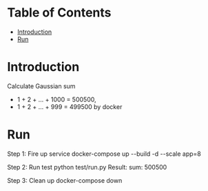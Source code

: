 # Table of Contents
- [Introduction](#introduction)
- [Run](#Run)

# Introduction
Calculate Gaussian sum 
- 1 + 2 + ... + 1000 = 500500,
- 1 + 2 + ... + 999  = 499500 by docker

# Run
Step 1: Fire up service
docker-compose up --build -d --scale app=8

Step 2: Run test
python test/run.py
Result:
sum: 500500

Step 3: Clean up
docker-compose down

